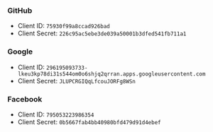 ### GitHub
- Client ID: `75930f99a8ccad926bad`
- Client Secret: `226c95ac5ebe3de039a50001b3dfed541fb711a1`

### Google
- Client ID: `296195093733-lkeu3kp78di31s544om0o6shjq2qrran.apps.googleusercontent.com`
- Client Secret: `JLUPCRGIQqLfcouJORFg8WSn`

### Facebook
- Client ID: `795053223986354`
- Client Secret: `0b5667fab4bb40980bfd479d91d4ebef`
